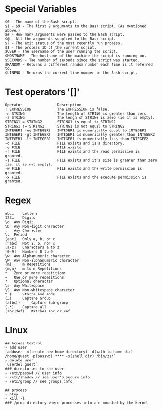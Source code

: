 # Special Variables
    $0 - The name of the Bash script.
    $1 - $9 - The first 9 arguments to the Bash script. (As mentioned above.)
    $# - How many arguments were passed to the Bash script.
    $@ - All the arguments supplied to the Bash script.
    $? - The exit status of the most recently run process.
    $$ - The process ID of the current script.
    $USER - The username of the user running the script.
    $HOSTNAME - The hostname of the machine the script is running on.
    $SECONDS - The number of seconds since the script was started.
    $RANDOM - Returns a different random number each time is it referred to.
    $LINENO - Returns the current line number in the Bash script.

# Test operators '[]'

    Operator 	            Description
    ! EXPRESSION 	        The EXPRESSION is false.
    -n STRING 	            The length of STRING is greater than zero.
    -z STRING 	            The lengh of STRING is zero (ie it is empty).
    STRING1 = STRING2 	    STRING1 is equal to STRING2
    STRING1 != STRING2 	    STRING1 is not equal to STRING2
    INTEGER1 -eq INTEGER2 	INTEGER1 is numerically equal to INTEGER2
    INTEGER1 -gt INTEGER2 	INTEGER1 is numerically greater than INTEGER2
    INTEGER1 -lt INTEGER2 	INTEGER1 is numerically less than INTEGER2
    -d FILE 	            FILE exists and is a directory.
    -e FILE 	            FILE exists.
    -r FILE 	            FILE exists and the read permission is granted.
    -s FILE 	            FILE exists and it's size is greater than zero (ie. it is not empty).
    -w FILE 	            FILE exists and the write permission is granted.
    -x FILE 	            FILE exists and the execute permission is granted.

# Regex

 	abc… 	Letters
	123… 	Digits
	\d 	Any Digit
	\D 	Any Non-digit character
	. 	Any Character
	\. 	Period
	[abc] 	Only a, b, or c
	[^abc] 	Not a, b, nor c
	[a-z] 	Characters a to z
	[0-9] 	Numbers 0 to 9
	\w 	Any Alphanumeric character
	\W 	Any Non-alphanumeric character
	{m} 	m Repetitions
	{m,n} 	m to n Repetitions
	* 	Zero or more repetitions
	+ 	One or more repetitions
	? 	Optional character
	\s 	Any Whitespace
	\S 	Any Non-whitespace character
	^…$ 	Starts and ends
	(…) 	Capture Group
	(a(bc)) 	Capture Sub-group
	(.*) 	Capture all
	(abc|def) 	Matches abc or def

# Linux
    ## Access Control
    - add user
    `adduser -m(create new home directory) -d(path to home dir) /home/guest -p(passwd) **** -s(shell dir) /bin/zsh`
    - delete user
    `userdel guest`
    ### directories to see user
    - /etc/passwd // user info
    - /etc/shadow // see user's secure info
    - /etc/group // see groups info
    
    ## process
    - htop
    - kill -l
    ### /proc directory where processes info are mounted by the kernel